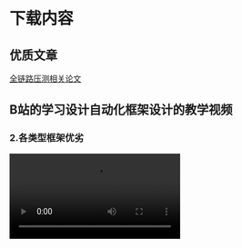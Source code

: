 # 下载内容

## 优质文章

[全链路压测相关论文](/files/osdi16-veeraraghavan.pdf)

## B站的学习设计自动化框架设计的教学视频

### 2.各类型框架优劣

<video src="https://www.bilibili.com/video/BV14a4y1Z7Li/?vd_source=dfda50881c9c583b748c882e99f0fa21" controls></video>
